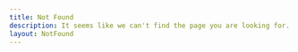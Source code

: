 ```yaml
---
title: Not Found
description: It seems like we can't find the page you are looking for. Let's head back home or try other links instead. 
layout: NotFound
---
```


